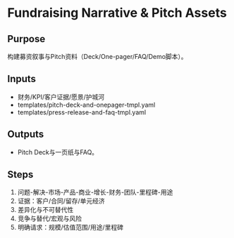 # Fundraising Narrative & Pitch Assets

## Purpose

构建募资叙事与Pitch资料（Deck/One-pager/FAQ/Demo脚本）。

## Inputs

- 财务/KPI/客户证据/愿景/护城河
- templates/pitch-deck-and-onepager-tmpl.yaml
- templates/press-release-and-faq-tmpl.yaml

## Outputs

- Pitch Deck与一页纸与FAQ。

## Steps

1. 问题-解决-市场-产品-商业-增长-财务-团队-里程碑-用途
2. 证据：客户/合同/留存/单元经济
3. 差异化与不可替代性
4. 竞争与替代/宏观与风险
5. 明确请求：规模/估值范围/用途/里程碑

